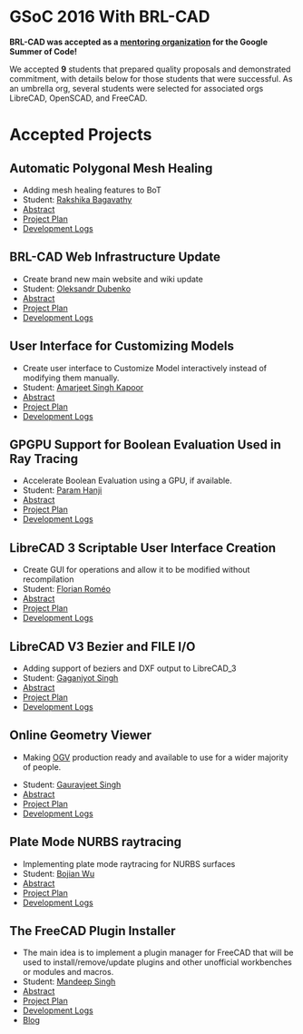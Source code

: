 # GSoC 2016 With BRL-CAD

**BRL-CAD was accepted as a [mentoring
organization](https://summerofcode.withgoogle.com) for the Google Summer
of Code!**

We accepted **9** students that prepared quality proposals and
demonstrated commitment, with details below for those students that were
successful. As an umbrella org, several students were selected for
associated orgs LibreCAD, OpenSCAD, and FreeCAD.

# Accepted Projects

## Automatic Polygonal Mesh Healing

-   Adding mesh healing features to BoT
-   Student: [Rakshika Bagavathy](/wiki/user/tandoorichick)
-   [Abstract](https://summerofcode.withgoogle.com/projects/#5901122497675264)
-   [Project Plan](/wiki/user/tandoorichick/GSoC2016/Project)
-   [Development Logs](/wiki/user/tandoorichick/GSoC2016/Logs)

## BRL-CAD Web Infrastructure Update

-   Create brand new main website and wiki update
-   Student: [Oleksandr Dubenko](/wiki/user/Oleksandr_dubenko)
-   [Abstract](https://summerofcode.withgoogle.com/projects/#6118551983226880)
-   [Project Plan](https://blog.esde.name/project-plan/)
-   [Development Logs](https://blog.esde.name/)

## User Interface for Customizing Models

-   Create user interface to Customize Model interactively instead of
    modifying them manually.
-   Student: [Amarjeet Singh
    Kapoor](/wiki/user/Amarjeet_Singh_Kapoor)
-   [Abstract](https://summerofcode.withgoogle.com/projects/#6243883906236416)
-   [Project
    Plan](/wiki/user/_Amarjeet_Singh_Kapoor/GSoC2016/Project)
-   [Development Logs](https://amarjeetkapoor1.wordpress.com/)

## GPGPU Support for Boolean Evaluation Used in Ray Tracing

-   Accelerate Boolean Evaluation using a GPU, if available.
-   Student: [Param Hanji](/wiki/user/catchchaos)
-   [Abstract](https://summerofcode.withgoogle.com/projects/#6520583684620288)
-   [Project Plan](/wiki/user/Catchchaos/GSoC2016/Proposal)
-   [Development Logs](https://catchchaos.wordpress.com/)

## LibreCAD 3 Scriptable User Interface Creation

-   Create GUI for operations and allow it to be modified without
    recompilation
-   Student: [Florian Roméo](/wiki/user/Feragon.xi)
-   [Abstract](https://summerofcode.withgoogle.com/projects/#5170062377877504)
-   [Project Plan](/wiki/user/Feragon.xi/GSoC2016/Project)
-   [Development Logs](https://gsoc16.feragon.net/)

## LibreCAD V3 Bezier and FILE I/O

-   Adding support of beziers and DXF output to LibreCAD_3
-   Student: [Gaganjyot Singh](/wiki/user/Gaganjyotsingh)
-   [Abstract](https://summerofcode.withgoogle.com/projects/#5263377253269504)
-   [Project Plan](https://codebasement.wordpress.com/bio/)
-   [Development Logs](https://codebasement.wordpress.com)

## Online Geometry Viewer

-   Making [OGV](https://github.com/BRL-CAD/OGV-meteor) production ready
    and available to use for a wider majority of people.

<!-- -->

-   Student: [Gauravjeet Singh](/wiki/user/Gauravjeet)
-   [Abstract](https://summerofcode.withgoogle.com/projects/#4756339498680320)
-   [Project Plan](http://gauravjeetsingh.github.io/proposal/)
-   [Development Logs](http://gauravjeetsingh.github.io/)

## Plate Mode NURBS raytracing

-   Implementing plate mode raytracing for NURBS surfaces
-   Student: [Bojian Wu](/wiki/user/bojian_ustc)
-   [Abstract](https://summerofcode.withgoogle.com/projects/#6255437804470272)
-   [Project Plan](/wiki/user/bojian_ustc/GSoC2016/Project)
-   [Development Logs](http://bojianwu.github.io)

## The FreeCAD Plugin Installer

-   The main idea is to implement a plugin manager for FreeCAD that will
    be used to install/remove/update plugins and other unofficial
    workbenches or modules and macros.
-   Student: [Mandeep Singh](/wiki/user/mandeeps708)
-   [Abstract](https://summerofcode.withgoogle.com/projects/#5341872155262976)
-   [Project Plan](/wiki/user/Mandeeps708/gsoc_proposal)
-   [Development Logs](/wiki/user/Mandeeps708/GSoC16/logs)
-   [Blog](https://mandeep7.wordpress.com)
